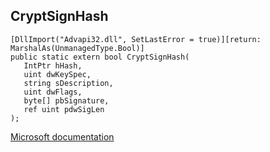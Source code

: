 ## CryptSignHash

```
[DllImport("Advapi32.dll", SetLastError = true)][return: MarshalAs(UnmanagedType.Bool)]
public static extern bool CryptSignHash(
   IntPtr hHash,
   uint dwKeySpec,
   string sDescription,
   uint dwFlags,
   byte[] pbSignature,
   ref uint pdwSigLen
);
```

[Microsoft documentation](https://docs.microsoft.com/en-us/windows/win32/api/wincrypt/nf-wincrypt-cryptsignhasha)
